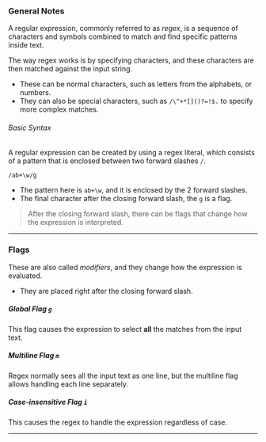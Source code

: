 ### General Notes

A regular expression, commonly referred to as *regex*, is a sequence of characters and symbols combined to match and find specific patterns inside text.

The way regex works is by specifying characters, and these characters are then matched against the input string.
- These can be normal characters, such as letters from the alphabets, or numbers.
- They can also be special characters, such as `/\^+*[]()?=!$.` to specify more complex matches.
###### Basic Syntax

A regular expression can be created by using a regex literal, which consists of a pattern that is enclosed between two forward slashes `/`.
```regex
/ab+\w/g
```
- The pattern here is `ab+\w`, and it is enclosed by the 2 forward slashes.
- The final character after the closing forward slash, the `g` is a flag.

> After the closing forward slash, there can be flags that change how the expression is interpreted. 

---
### Flags

These are also called *modifiers*, and they change how the expression is evaluated.
- They are placed right after the closing forward slash.
##### Global Flag `g`

This flag causes the expression to select **all** the matches from the input text.
##### Multiline Flag `m`

Regex normally sees all the input text as one line, but the multiline flag allows handling each line separately.
##### Case-insensitive Flag `i`

This causes the regex to handle the expression regardless of case.

---